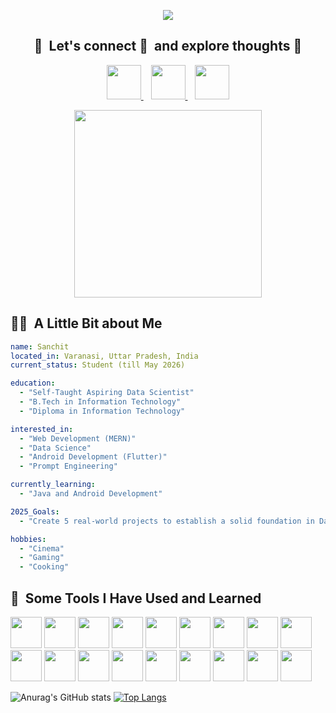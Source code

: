 <p align="center">
  <img src="https://capsule-render.vercel.app/api?type=waving&height=300&color=gradient&text=Hello%20Everyone"
</p>
 <h2 align="center">💬&nbsp; Let's connect  🔗&nbsp; and explore thoughts 🤖</h2>
   <p align="center">
<a href="https://www.instagram.com/thepiyushmalhotra/">
  <img height="55" src="https://user-images.githubusercontent.com/46517096/166974368-9798f39f-1f46-499c-b14e-81f0a3f83a06.png"/>
</a>&nbsp;&nbsp;
<a href="https://www.x.com/sanchit_coderr/">
  <img height="55" src="https://cdn2.iconfinder.com/data/icons/threads-by-instagram/24/x-logo-twitter-new-brand-contained-64.png"/>
</a>&nbsp;&nbsp;
<a href="https://www.linkedin.com/in/sanchit-312928214/">
  <img height="55" src="https://cdn2.iconfinder.com/data/icons/social-media-2285/512/1_Linkedin_unofficial_colored_svg-64.png"/>
</a></p>
<p align="center"><img height="300" src="https://media.tenor.com/6zYlz0L8hI4AAAAj/benjammins-linkedin.gif"/></p>
<h2>👨‍💻 &nbsp;A Little Bit about Me </h3>

```yaml
name: Sanchit  
located_in: Varanasi, Uttar Pradesh, India  
current_status: Student (till May 2026)  

education:  
  - "Self-Taught Aspiring Data Scientist"  
  - "B.Tech in Information Technology"  
  - "Diploma in Information Technology"  

interested_in:  
  - "Web Development (MERN)"  
  - "Data Science"  
  - "Android Development (Flutter)"  
  - "Prompt Engineering"  

currently_learning:  
  - "Java and Android Development"  

2025_Goals:  
  - "Create 5 real-world projects to establish a solid foundation in Data Science and DSA"  

hobbies:  
  - "Cinema"  
  - "Gaming"  
  - "Cooking"
```

<h2> 🚀 &nbsp;Some Tools I Have Used and Learned</h2>
<p align="left">
            <img height="50"src="https://cdn.jsdelivr.net/gh/devicons/devicon@latest/icons/vscode/vscode-original.svg" />
            <img height="50"src="https://cdn.jsdelivr.net/gh/devicons/devicon@latest/icons/html5/html5-original.svg" />
            <img height="50"src="https://cdn.jsdelivr.net/gh/devicons/devicon@latest/icons/css3/css3-original.svg" />
            <img height="50"src="https://cdn.jsdelivr.net/gh/devicons/devicon@latest/icons/javascript/javascript-original.svg" />
            <img height="50"src="https://cdn.jsdelivr.net/gh/devicons/devicon@latest/icons/react/react-original-wordmark.svg" />
            <img height="50"src="https://cdn.jsdelivr.net/gh/devicons/devicon@latest/icons/nodejs/nodejs-original-wordmark.svg" />
            <img height="50"src="https://cdn.jsdelivr.net/gh/devicons/devicon@latest/icons/mongodb/mongodb-original-wordmark.svg" />
            <img height="50"src="https://cdn.jsdelivr.net/gh/devicons/devicon@latest/icons/express/express-original.svg" />
            <img height="50"src="https://cdn.jsdelivr.net/gh/devicons/devicon@latest/icons/c/c-original.svg" />
            <img height="50"src="https://cdn.jsdelivr.net/gh/devicons/devicon@latest/icons/python/python-original.svg" />
            <img height="50"src="https://cdn.jsdelivr.net/gh/devicons/devicon@latest/icons/java/java-original-wordmark.svg" />
            <img height="50"src="https://cdn.jsdelivr.net/gh/devicons/devicon@latest/icons/bootstrap/bootstrap-original.svg" />
            <img height="50"src="https://cdn.jsdelivr.net/gh/devicons/devicon@latest/icons/reactbootstrap/reactbootstrap-original.svg" />
            <img height="50"src="https://cdn.jsdelivr.net/gh/devicons/devicon@latest/icons/npm/npm-original-wordmark.svg" />
            <img height="50"src="https://cdn.jsdelivr.net/gh/devicons/devicon@latest/icons/flask/flask-original-wordmark.svg" />
            <img height="50"src="https://cdn.jsdelivr.net/gh/devicons/devicon@latest/icons/flutter/flutter-original.svg" />
            <img height="50"src="https://cdn.jsdelivr.net/gh/devicons/devicon@latest/icons/git/git-original.svg" />
            <img height="50"src="https://cdn.jsdelivr.net/gh/devicons/devicon@latest/icons/github/github-original-wordmark.svg" />
</p>

![Anurag's GitHub stats](https://github-readme-stats.vercel.app/api?username=karlex1&show_icons=true&theme=radical)
[![Top Langs](https://github-readme-stats.vercel.app/api/top-langs/?username=karlex1&layout=donut)](https://github.com/karlex1/github-readme-stats)
